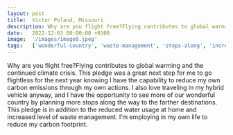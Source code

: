 ```yaml
---
layout: post
title:  Victor Poland, Missouri
description: Why are you flight free?Flying contributes to global warming and the continued climate crisis. This pledge was a great next step for me to go flightle...
date:   2022-12-03 00:00:00 +0300
image:  '/images/image0.jpeg'
tags:   ['wonderful-country', 'waste-management', 'stops-along', 'increased-level', 'go-flightless', 'global-warming', 'flying-contributes', 'flight-free']
---
```

Why are you flight free?Flying contributes to global warming and the continued climate crisis. This pledge was a great next step for me to go flightless for the next year knowing I have the capability to reduce my own carbon emissions through my own actions. I also love traveling in my hybrid vehicle anyway, and I have the opportunity to see more of our wonderful country by planning more stops along the way to the farther destinations. This pledge is in addition to the reduced water usage at home and increased level of waste management. I’m employing in my own life to reduce my carbon footprint.

